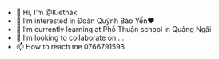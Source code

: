- 👋 Hi, I’m @Kietnak
- 👀 I’m interested in Đoàn Quỳnh Bảo Yến❤️
- 🌱 I’m currently learning at Phổ Thuận school in Quảng Ngãi 
- 💞️ I’m looking to collaborate on ...
- 📫 How to reach me 0766791593

<!---
Kietnak/Kietnak is a ✨ special ✨ repository because its `README.md` (this file) appears on your GitHub profile.
You can click the Preview link to take a look at your changes.
--->
